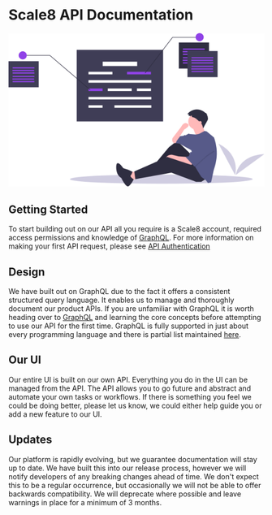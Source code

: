 # Scale8 API Documentation

<p class="img-container">
  <img style="border: none" src="/img/api/docs-image.png">
</p>

## Getting Started

To start building out on our API all you require is a Scale8 account, required access permissions and knowledge of [GraphQL](https://graphql.org/).
For more information on making your first API request, please see [API Authentication](APIToken.md)

## Design

We have built out on GraphQL due to the fact it offers a consistent structured query language. It enables us to manage and thoroughly document our product APIs.
If you are unfamiliar with GraphQL it is worth heading over to [GraphQL](https://graphql.org/) and learning the core concepts before attempting to use our API for the first time.
GraphQL is fully supported in just about every programming language and there is partial list maintained [here](https://graphql.org/code/).

## Our UI

Our entire UI is built on our own API. Everything you do in the UI can be managed from the API. The API allows you to go future and abstract and automate your own tasks or workflows.
If there is something you feel we could be doing better, please let us know, we could either help guide you or add a new feature to our UI.

## Updates

Our platform is rapidly evolving, but we guarantee documentation will stay up to date. We have built this into our release process, however we will notify developers of any breaking changes ahead of time.
We don't expect this to be a regular occurrence, but occasionally we will not be able to offer backwards compatibility. We will deprecate where possible and leave warnings in place for a minimum of 3 months.